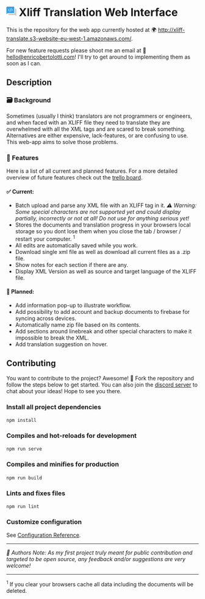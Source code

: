 # <img src="https://raw.githubusercontent.com/enricobertolotti/xliff-translate/master/src/assets/icons/logos/icon_colorful.png" height=25/> Xliff Translation Web Interface
This is the repository for the web app currently hosted at 🌍 http://xliff-translate.s3-website-eu-west-1.amazonaws.com/. 

For new feature requests please shoot me an email at 📨hello@enricobertolotti.com! I'll try to get around to implementing them as soon as I can.



## Description


### 🗃️ Background
Sometimes (usually I think) translators are not programmers or engineers, and when faced with an XLIFF file they need to translate they are overwhelmed with all the XML tags and are scared to break something. Alternatives are either expensive, lack-features, or are confusing to use. This web-app aims to solve those problems.

### 📜 Features
Here is a list of all current and planned features. For a more detailed overview of future features check out the [trello board](https://trello.com/b/HHcgwnXx/xliff-translate-web-app).

#### ✅ Current: 
* Batch upload and parse any XML file with an XLIFF tag in it. *⚠️ Warning: Some special characters are not supported yet and could display partially, incorrectly or not at all! Do not use for anything serious yet!*
* Stores the documents and translation progress in your browsers local storage so you dont lose them when you close the tab / browser / restart your computer. <sup>1</sup>
* All edits are automatically saved while you work.
* Download single xml file as well as download all current files as a .zip file.
* Show notes for each section if there are any.
* Display XML Version as well as source and target language of the XLIFF file.

#### 🚧 Planned:
* Add information pop-up to illustrate workflow. 
* Add possibility to add account and backup documents to firebase for syncing across devices.
* Automatically name zip file based on its contents.
* Add sections around linebreak and other special characters to make it impossible to break the XML. 
* Add translation suggestion on hover.


## Contributing

You want to contribute to the project? Awesome! 🍾 Fork the repository and follow the steps below to get started. You can also join the [discord server](https://discord.gg/hGjMAqaYQC) to chat about your ideas! Hope to see you there. 

### Install all project dependencies
```
npm install
```

### Compiles and hot-reloads for development
```
npm run serve
```

### Compiles and minifies for production
```
npm run build
```

### Lints and fixes files
```
npm run lint
```

### Customize configuration
See [Configuration Reference](https://cli.vuejs.org/config/).

---

*📝 Authors Note: As my first project truly meant for public contribution and targeted to be open source, any feedback and/or suggestions are very welcome!*

---

<sup>1</sup> If you clear your browsers cache all data including the documents will be deleted.
